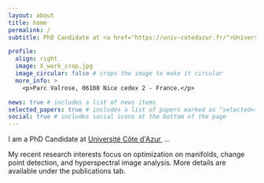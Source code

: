 ```yaml
---
layout: about
title: home
permalink: /
subtitle: PhD Candidate at <a href="https://univ-cotedazur.fr/">Université Côte d'Azur</a>

profile:
  align: right
  image: X_work_crop.jpg
  image_circular: false # crops the image to make it circular
  more_info: >
    <p>Parc Valrose, 06108 Nice cedex 2 - France.</p>

news: true # includes a list of news items
selected_papers: true # includes a list of papers marked as "selected={true}"
social: true # includes social icons at the bottom of the page
---
```


I am a PhD Candidate at <a href="https://univ-cotedazur.fr/">Université Côte d'Azur</a>, ...

My recent research interests focus on optimization on manifolds, change point detection, and hyperspectral image analysis. More details are available under the publications tab.
